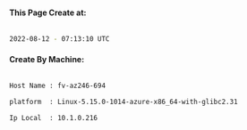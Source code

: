 
   
#### This Page Create at:

```bash

2022-08-12 - 07:13:10 UTC

```

#### Create By Machine:

```bash

Host Name : fv-az246-694

platform  : Linux-5.15.0-1014-azure-x86_64-with-glibc2.31

Ip Local  : 10.1.0.216

```

